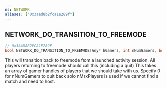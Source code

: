 ```yaml
---
ns: NETWORK
aliases: ["0x3aad8b2fca1e289f"]
---
```

## NETWORK_DO_TRANSITION_TO_FREEMODE

```c
// 0x3AAD8B2FCA1E289F
bool NETWORK_DO_TRANSITION_TO_FREEMODE(Any* hGamers, int nNumGamers, bool SocialMatchmaking, int nMaxPlayers, int nMmFlags);
```

This will transition back to freemode from a launched activity session. All players returning to freemode should call this (including a quit) This takes an array of gamer handles of players that we should take with us. Specify 0 for nNumGamers to quit back solo nMaxPlayers is used if we cannot find a match and need to host.

